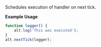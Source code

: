 Schedules execution of handler on next tick.

**Example Usage**

```js
function logger() {
    alt.log('This was executed');
}
alt.nextTick(logger);
```
